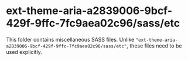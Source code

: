 # ext-theme-aria-a2839006-9bcf-429f-9ffc-7fc9aea02c96/sass/etc

This folder contains miscellaneous SASS files. Unlike `"ext-theme-aria-a2839006-9bcf-429f-9ffc-7fc9aea02c96/sass/etc"`, these files
need to be used explicitly.
